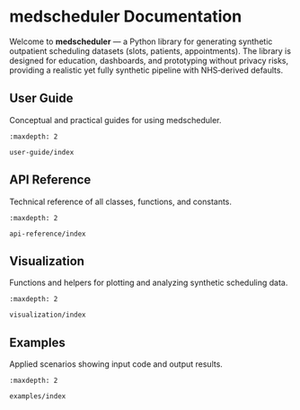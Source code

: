 # medscheduler Documentation

Welcome to **medscheduler** — a Python library for generating synthetic outpatient scheduling datasets
(slots, patients, appointments). The library is designed for education, dashboards, and prototyping
without privacy risks, providing a realistic yet fully synthetic pipeline with NHS‑derived defaults.

## User Guide

Conceptual and practical guides for using medscheduler.

```{toctree}
:maxdepth: 2

user-guide/index
```

## API Reference

Technical reference of all classes, functions, and constants.

```{toctree}
:maxdepth: 2

api-reference/index
```

## Visualization

Functions and helpers for plotting and analyzing synthetic scheduling data.

```{toctree}
:maxdepth: 2

visualization/index
```

## Examples

Applied scenarios showing input code and output results.

```{toctree}
:maxdepth: 2

examples/index
```
